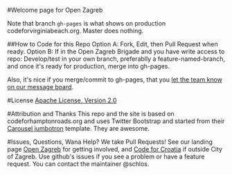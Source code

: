 #Welcome page for Open Zagreb

Note that branch `gh-pages` is what shows on production codeforvirginiabeach.org. Master does nothing.

##How to Code for this Repo
Option A: Fork, Edit, then Pull Request when ready.
Option B: If in the Open Zagreb Brigade and you have write access to repo: Develop/test in your own branch, preferablly a feature-named-branch, and once it's ready for production, merge into gh-pages.

Also, it's nice if you merge/commit to gh-pages, that you [let the team know on our message board](tbd). 

#License
[Apache License, Version 2.0](http://www.apache.org/licenses/LICENSE-2.0)

#Attribution and Thanks
This repo and the site is based on codeforhamptonroads.org and uses Twitter Bootstrap and started from their [Carousel jumbotron](http://twitter.github.com/bootstrap/examples/carousel.html) template. They are awesome.

#Issues, Questions, Wana Help?
We take Pull Requests! See our landing page [Open Zagreb](http://codeforcroatia.open.hr/openzagreb) for getting involved, and [Code for Croatia](http://codeforcroatia.open.hr) if outside City of Zagreb. Use github's issues if you see a problem or have a feature request. You can contact the maintainer @schlos.
